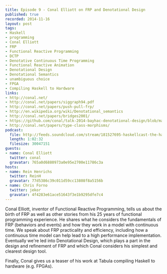 ```yaml
--- 
title: Episode 9 - Conal Elliott on FRP and Denotational Design
published: true
recorded: 2014-11-16
layout: post
tags:
- Haskell
- programming
- Conal Elliott
- FRP
- Functional Reactive Programming
- DCTP
- Denotative Continuous Time Programming
- Functional Reactive Animation
- Denotational Design
- Denotational Semantics
- unambiguous choice
- FPGA
- Compiling Haskell to Hardware
links:
- http://conal.net/
- http://conal.net/papers/siggraph94.pdf
- http://conal.net/papers/push-pull-frp/
- http://en.wikipedia.org/wiki/Denotational_semantics
- http://conal.net/papers/bridges2001/
- https://github.com/conal/talk-2014-bayhac-denotational-design/blob/master/README.md
- http://conal.net/papers/type-class-morphisms/
podcast:
  file: http://feeds.soundcloud.com/stream/181527695-haskellcast-the-haskell-cast-9-conal.mp3
  length: 1:02:32
  filesize: 30047151
guests:
- name: Conal Elliott
  twitter: conal
  gravatar: 765a0d6880973a0e95e2700e11786c3a
hosts:
- name: Rein Henrichs
  twitter: ReinH
  gravatar: 77d5386c39c011d59cc13808f8a5156b
- name: Chris Forno
  twitter: jekor
  gravatar: 4f4283e61ace51643f3e1b9295dfe7c4
---
```

Conal Elliott, inventor of Functional Reactive Programming, tells us about the birth of FRP as well as other stories from his 25 years of functional programming experience. He shares what he considers the fundamentals of FRP (behaviors and events) and how they work in a model with continuous time. We speak about FRP practicality and efficiency, including how a continuous time model can help lead to a high performance implementation. Eventually we're led into Denotational Design, which plays a part in the design and refinement of FRP and which Conal considers his simplest and clearest design tool.

Finally, Conal gives us a teaser of his work at Tabula compiling Haskell to hardware (e.g. FPGAs).
